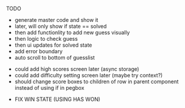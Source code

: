 TODO

- generate master code and show it
- later, will only show if state == solved
- then add functionlity to add new guess visually
- then logic to check guess
- then ui updates for solved state
- add error boundary
- auto scroll to bottom of guesslist

* could add high scores screen later (async storage)
* could add difficulty setting screen later (maybe try context?)
* should change score boxes to children of row in parent component instead of using if in pegbox

- FIX WIN STATE (USING HAS WON)
